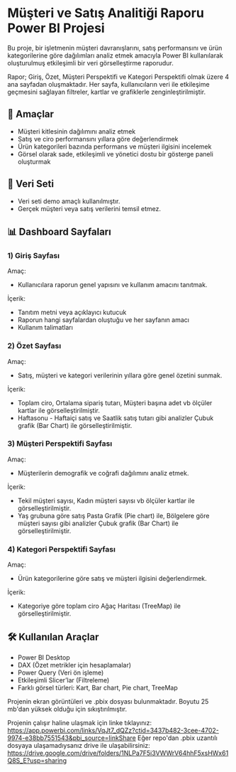 # Müşteri ve Satış Analitiği Raporu Power BI Projesi

Bu proje, bir işletmenin müşteri davranışlarını, satış performansını ve ürün kategorilerine göre dağılımları analiz etmek amacıyla Power BI kullanılarak oluşturulmuş etkileşimli bir veri görselleştirme raporudur. 

Rapor; Giriş, Özet, Müşteri Perspektifi ve Kategori Perspektifi olmak üzere 4 ana sayfadan oluşmaktadır. Her sayfa, kullanıcıların veri ile etkileşime geçmesini sağlayan filtreler, kartlar ve grafiklerle zenginleştirilmiştir.

## 🎯 Amaçlar
* Müşteri kitlesinin dağılımını analiz etmek
* Satış ve ciro performansını yıllara göre değerlendirmek
* Ürün kategorileri bazında performans ve müşteri ilgisini incelemek
* Görsel olarak sade, etkileşimli ve yönetici dostu bir gösterge paneli oluşturmak

## 📌 Veri Seti

* Veri seti demo amaçlı kullanılmıştır.
* Gerçek müşteri veya satış verilerini temsil etmez.

## 📊 Dashboard Sayfaları
### 1) Giriş Sayfası

Amaç: 
* Kullanıcılara raporun genel yapısını ve kullanım amacını tanıtmak.

İçerik:
* Tanıtım metni veya açıklayıcı kutucuk
* Raporun hangi sayfalardan oluştuğu ve her sayfanın amacı
* Kullanım talimatları

### 2) Özet Sayfası

Amaç: 
* Satış, müşteri ve kategori verilerinin yıllara göre genel özetini sunmak.

İçerik:
* Toplam ciro, Ortalama sipariş tutarı, Müşteri başına adet vb ölçüler kartlar ile görselleştirilmiştir.
* Haftasonu - Haftaiçi satış ve Saatlik satış tutarı gibi analizler Çubuk grafik (Bar Chart) ile görselleştirilmiştir.

### 3) Müşteri Perspektifi Sayfası
   
Amaç: 
* Müşterilerin demografik ve coğrafi dağılımını analiz etmek.

İçerik:
* Tekil müşteri sayısı, Kadın müşteri sayısı vb ölçüler kartlar ile görselleştirilmiştir.
* Yaş grubuna göre satış Pasta Grafik (Pie chart) ile, Bölgelere göre müşteri sayısı gibi analizler Çubuk grafik (Bar Chart) ile görselleştirilmiştir.

### 4) Kategori Perspektifi Sayfası

Amaç: 
* Ürün kategorilerine göre satış ve müşteri ilgisini değerlendirmek.

İçerik:
* Kategoriye göre toplam ciro Ağaç Haritası (TreeMap) ile görselleştirilmiştir.

## 🛠️ Kullanılan Araçlar

* Power BI Desktop
* DAX (Özet metrikler için hesaplamalar)
* Power Query (Veri ön işleme)
* Etkileşimli Slicer’lar (Filtreleme)
* Farklı görsel türleri: Kart, Bar chart, Pie chart, TreeMap

Projenin ekran görüntüleri ve .pbix dosyası bulunmaktadır. Boyutu 25 mb'dan yüksek olduğu için sıkıştırılmıştır. 

Projenin çalışır haline ulaşmak için linke tıklayınız: https://app.powerbi.com/links/VqJt7_dQZz?ctid=3437b482-3cee-4702-9974-e38bb7551543&pbi_source=linkShare
Eğer repo'dan .pbix uzantılı dosyaya ulaşamadıysanız drive ile ulaşabilirsiniz: https://drive.google.com/drive/folders/1NLPa7F5i3VWWrV64hhF5xsHWx61Q8S_E?usp=sharing
